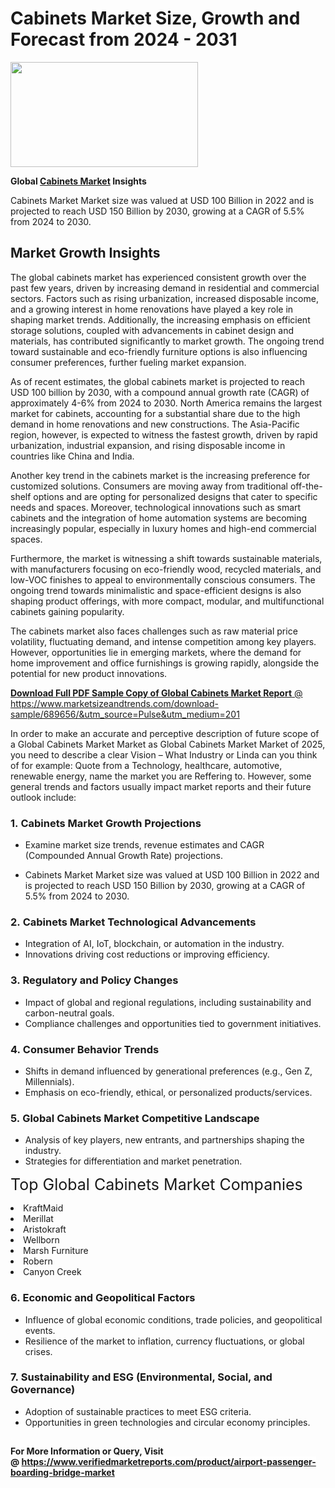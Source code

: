 <H1>Cabinets Market Size, Growth and Forecast from 2024 - 2031</H1><img class="aligncenter size-medium wp-image-584254" src="https://thirdeyenews.in/wp-content/uploads/2024/09/Global-Market-Research-300x168.jpeg" alt="" width="300" height="168" /><p><strong>Global&nbsp;<a href="https://www.marketsizeandtrends.com/download-sample/689656/&amp;utm_source=Pulse&amp;utm_medium=201">Cabinets Market</a> Insights</strong></p><p>Cabinets Market Market size was valued at USD 100 Billion in 2022 and is projected to reach USD 150 Billion by 2030, growing at a CAGR of 5.5% from 2024 to 2030.</p><p><h2>Market Growth Insights</h2> <p>The global cabinets market has experienced consistent growth over the past few years, driven by increasing demand in residential and commercial sectors. Factors such as rising urbanization, increased disposable income, and a growing interest in home renovations have played a key role in shaping market trends. Additionally, the increasing emphasis on efficient storage solutions, coupled with advancements in cabinet design and materials, has contributed significantly to market growth. The ongoing trend toward sustainable and eco-friendly furniture options is also influencing consumer preferences, further fueling market expansion.</p> <p><a href="#"></a></p> <p>As of recent estimates, the global cabinets market is projected to reach USD 100 billion by 2030, with a compound annual growth rate (CAGR) of approximately 4-6% from 2024 to 2030. North America remains the largest market for cabinets, accounting for a substantial share due to the high demand in home renovations and new constructions. The Asia-Pacific region, however, is expected to witness the fastest growth, driven by rapid urbanization, industrial expansion, and rising disposable income in countries like China and India.</p> <p>Another key trend in the cabinets market is the increasing preference for customized solutions. Consumers are moving away from traditional off-the-shelf options and are opting for personalized designs that cater to specific needs and spaces. Moreover, technological innovations such as smart cabinets and the integration of home automation systems are becoming increasingly popular, especially in luxury homes and high-end commercial spaces.</p> <p>Furthermore, the market is witnessing a shift towards sustainable materials, with manufacturers focusing on eco-friendly wood, recycled materials, and low-VOC finishes to appeal to environmentally conscious consumers. The ongoing trend towards minimalistic and space-efficient designs is also shaping product offerings, with more compact, modular, and multifunctional cabinets gaining popularity.</p> <p>The cabinets market also faces challenges such as raw material price volatility, fluctuating demand, and intense competition among key players. However, opportunities lie in emerging markets, where the demand for home improvement and office furnishings is growing rapidly, alongside the potential for new product innovations.</p> <p><a href="#"></p><p><span class=""><strong>Download Full PDF Sample Copy of Global Cabinets Market Report</strong> @ <a href="https://www.marketsizeandtrends.com/download-sample/689656/&amp;utm_source=Pulse&amp;utm_medium=201" target="_blank">https://www.marketsizeandtrends.com/download-sample/689656/&amp;utm_source=Pulse&amp;utm_medium=201</a></span></p><p>In order to make an accurate and perceptive description of future scope of a Global&nbsp;Cabinets Market Market as Global&nbsp;Cabinets Market Market of 2025, you need to describe a clear Vision &ndash; What Industry or Linda can you think of for example: Quote from a Technology, healthcare, automotive, renewable energy, name the market you are Reffering to. However, some general trends and factors usually impact market reports and their future outlook include:</p><h3>1.&nbsp;<strong>Cabinets Market Growth Projections</strong></h3><ul><li>Examine market size trends, revenue estimates and CAGR (Compounded Annual Growth Rate) projections.</li><li><p>Cabinets Market Market size was valued at USD 100 Billion in 2022 and is projected to reach USD 150 Billion by 2030, growing at a CAGR of 5.5% from 2024 to 2030.</p></li></ul><h3>2.&nbsp;<strong>Cabinets Market Technological Advancements</strong></h3><ul><li>Integration of AI, IoT, blockchain, or automation in the industry.</li><li>Innovations driving cost reductions or improving efficiency.</li></ul><h3>3.&nbsp;<strong>Regulatory and Policy Changes</strong></h3><ul><li>Impact of global and regional regulations, including sustainability and carbon-neutral goals.</li><li>Compliance challenges and opportunities tied to government initiatives.</li></ul><h3>4.&nbsp;<strong>Consumer Behavior Trends</strong></h3><ul><li>Shifts in demand influenced by generational preferences (e.g., Gen Z, Millennials).</li><li>Emphasis on eco-friendly, ethical, or personalized products/services.</li></ul><h3>5.&nbsp;<strong>Global Cabinets Market Competitive Landscape</strong></h3><ul><li>Analysis of key players, new entrants, and partnerships shaping the industry.</li><li>Strategies for differentiation and market penetration.</li></ul><p data-pm-slice="1 1 []"><span style="color: inherit; font-family: inherit; font-size: 25px;">Top Global Cabinets Market Companies</span></p><div class="" data-test-id=""><p><li>KraftMaid</li><li> Merillat</li><li> Aristokraft</li><li> Wellborn</li><li> Marsh Furniture</li><li> Robern</li><li> Canyon Creek</li></p></div><h3>6.&nbsp;<strong>Economic and Geopolitical Factors</strong></h3><ul><li>Influence of global economic conditions, trade policies, and geopolitical events.</li><li>Resilience of the market to inflation, currency fluctuations, or global crises.</li></ul><h3>7.&nbsp;<strong>Sustainability and ESG (Environmental, Social, and Governance)</strong></h3><ul><li>Adoption of sustainable practices to meet ESG criteria.</li><li>Opportunities in green technologies and circular economy principles.</li></ul><h2><strong style="font-size: 14px;">For More Information or Query, Visit @&nbsp;</strong><a style="background-color: #ffffff; font-size: 14px;" href="https://www.marketsizeandtrends.com/report/cabinets-market/" target="_blank">https://www.verifiedmarketreports.com/product/airport-passenger-boarding-bridge-market</a></h2>
